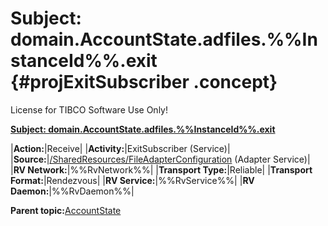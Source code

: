 # Subject: domain.AccountState.adfiles.%%InstanceId%%.exit {#projExitSubscriber .concept}

License for TIBCO Software Use Only!

**[Subject: domain.AccountState.adfiles.%%InstanceId%%.exit](../msgs/dest_Id102.md)**

|**Action:**|Receive|
|**Activity:**|ExitSubscriber \(Service\)|
|**Source:**|[/SharedResources/FileAdapterConfiguration](../../../projects/AccountState/SharedResources/FileAdapterConfiguration.adfiles.md) \(Adapter Service\)|
|**RV Network:**|%%RvNetwork%%|
|**Transport Type:**|Reliable|
|**Transport Format:**|Rendezvous|
|**RV Service:**|%%RvService%%|
|**RV Daemon:**|%%RvDaemon%%|

**Parent topic:**[AccountState](../../../crossref/dest/projs/AccountState.md)

